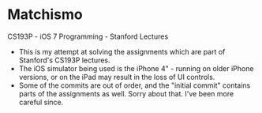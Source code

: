 Matchismo
=========

CS193P - iOS 7 Programming - Stanford Lectures

- This is my attempt at solving the assignments which are part of Stanford's CS193P lectures. 
- The iOS simulator being used is the iPhone 4" - running on older iPhone versions, or on the iPad may result 
in the loss of UI controls. 
- Some of the commits are out of order, and the "initial commit" contains parts of the assignments as well. 
  Sorry about that. I've been more careful since. 
